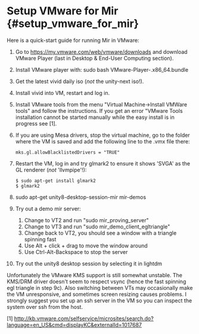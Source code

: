 Setup VMware for Mir {#setup_vmware_for_mir}
============================================

Here is a quick-start guide for running Mir in VMware:

1. Go to https://my.vmware.com/web/vmware/downloads and download
   VMware Player (last in Desktop & End-User Computing section).

2. Install VMware player with: sudo bash VMware-Player-<VERSION>.x86_64.bundle

3. Get the latest vivid daily iso (*not* the unity-next iso!).

4. Install vivid into VM, restart and log in.

5. Install VMware tools from the menu "Virtual Machine->Install VMWare tools"
   and follow the instructions. If you get an error "VMware Tools installation
   cannot be started manually while the easy install is in progress
   see [1].

6. If you are using Mesa drivers, stop the virtual machine, go to the folder
   where the VM is saved and add the following line to the <vm-name>.vmx file
   there:

       mks.gl.allowBlacklistedDrivers = "TRUE"

7. Restart the VM, log in and try glmark2 to ensure it shows 'SVGA' as the
   GL renderer (*not* 'llvmpipe'!):

       $ sudo apt-get install glmark2
       $ glmark2

8. sudo apt-get unity8-desktop-session-mir mir-demos

9. Try out a demo mir server:
   1. Change to VT2 and run "sudo mir_proving_server"
   2. Change to VT3 and run "sudo mir_demo_client_egltriangle"
   3. Change back to VT2, you should see a window with a triangle spinning fast
   4. Use Alt + click + drag to move the window around
   5. Use Ctrl-Alt-Backspace to stop the server

10. Try out the unity8 desktop session by selecting it in lightdm

Unfortunately the VMware KMS support is still somewhat unstable. The KMS/DRM
driver doesn't seem to respect vsync (hence the fast spinning egl triangle in
step 9c). Also switching between VTs may occasionally make the VM unresponsive,
and sometimes screen resizing causes problems.  I strongly suggest you set up
an ssh server in the VM so you can inspect the system over ssh from the host.

[1] http://kb.vmware.com/selfservice/microsites/search.do?language=en_US&cmd=displayKC&externalId=1017687
